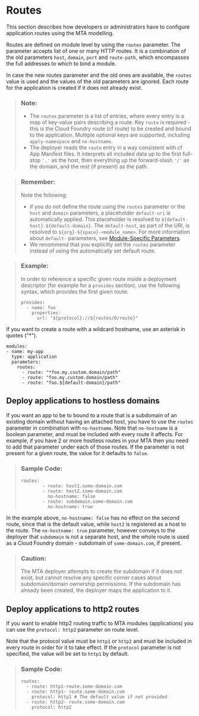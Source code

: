 <!-- loio53daaafe8f8345fc9b8497b86d17c9d9 -->

# Routes

This section describes how developers or administrators have to configure application routes using the MTA modelling.

Routes are defined on module level by using the `routes` parameter. The parameter accepts list of one or many HTTP routes. It is a combination of the old parameters `host`, `domain`, `port` and `route-path`, which encompasses the full addresses to which to bind a module.

In case the new routes parameter and the old ones are available, the `routes` value is used and the values of the old parameters are ignored. Each route for the application is created if it does not already exist.

> ### Note:  
> -   The `routes` parameter is a list of entries, where every entry is a map of key-value pairs describing a route. Key `route` is required - this is the Cloud Foundry route \(cf route\) to be created and bound to the application. Multiple optional keys are supported, including `apply-namespace` and `no-hostname`.
> -   The deployer reads the `route` entry in a way consistent with cf App Manifest files. It interprets all included data up to the first full-stop `'.'` as the host, then everything up the forward-slash `'/'` as the domain, and the rest \(if present\) as the path.

> ### Remember:  
> Note the following:
> 
> -   if you do not define the route using the `routes` parameter or the `host` and `domain` parameters, a placeholder `default-uri` is automatically applied. This placeholder is resolved to `${default-host}.${default-domain}`. The `default-host`, as part of the URI, is resolved to `${org}-${space}-<module_name>`. For more information about `default-` parameters, see [Module-Specific Parameters](modules-177d34d.md#loio177d34d45e3d4fd99f4eeeffc5814cf1__section_moduleSpecificParameters).
> -   We recommend that you explicitly set the `routes` parameter instead of using the automatically set default route.

> ### Example:  
> In order to reference a specific given route inside a deployment descriptor \(for example for a `provides` section\), use the following syntax, which provides the first given route:
> 
> ```
> provides:
>   - name: foo
>     properties:
>       url: "${protocol}://${routes/0/route}"
> 
> ```

If you want to create a route with a wildcard hostname, use an asterisk in quotes \("\*"\).

```
modules:
- name: my-app
  type: application
  parameters:
    routes:
      - route: "*foo.my.custom.domain/path"
      - route: "foo.my.custom.domain/path"
      - route: "foo.${default-domain}/path"

```



## Deploy applications to hostless domains

If you want an app to be to bound to a route that is a subdomain of an existing domain without having an attached host, you have to use the `routes` parameter in combination with `no-hostname`. Note that `no-hostname` is a boolean parameter, and must be included with every route it affects. For example, if you have 2 or more hostless routes in your MTA then you need to add that parameter under each of those routes. If the parameter is not present for a given route, the value for it defaults to `false`.

> ### Sample Code:  
> ```
> routes:
>         - route: host1.some-domain.com
>         - route: host2.some-domain.com
>           no-hostname: false
>         - route: subdomain.some-domain.com
>           no-hostname: true
> ```

In the example above, `no-hostname: false` has no effect on the second route, since that is the default value, while `host2` is registered as a host to the route. The `no-hostname: true` parameter, however conveys to the deployer that `subdomain` is not a separate host, and the whole route is used as a Cloud Foundry domain - subdomain of `some-domain.com`, if present.

> ### Caution:  
> The MTA deployer attempts to create the subdomain if it does not exist, but cannot resolve any specific corner cases about subdomain/domain ownership permissions. If the subdomain has already been created, the deployer maps the application to it.



<a name="loio53daaafe8f8345fc9b8497b86d17c9d9__section_dxq_1y3_pzb"/>

## Deploy applications to http2 routes

If you want to enable http2 routing traffic to MTA modules \(applications\) you can use the `protocol: http2` parameter on route level.

Note that the protocol value must be `http1` or `http2` and must be included in every route in order for it to take effect. If the `protocol` parameter is not specified, the value will be set to `http1` by default.

> ### Sample Code:  
> ```
> routes:
>   - route: http1-route.some-domain.com
>   - route: http1- route.some-domain.com
>     protocol: http1 # The default value if not provided
>   - route: http2- route.some-domain.com
>     protocol: http2
> ```

